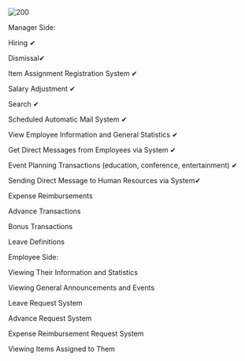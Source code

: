 
![200](https://github.com/user-attachments/assets/bf8d6a6e-e26a-409d-b140-438fe54a14c2)

Manager Side:

Hiring ✔

Dismissal✔

Item Assignment Registration System ✔

Salary Adjustment ✔

Search ✔

Scheduled Automatic Mail System ✔

View Employee Information and General Statistics ✔

Get Direct Messages from Employees via System ✔ 


Event Planning Transactions (education, conference, entertainment) ✔

Sending Direct Message to Human Resources via System✔

Expense Reimbursements

Advance Transactions

Bonus Transactions

Leave Definitions





Employee Side:


Viewing Their Information and Statistics

Viewing General Announcements and Events

Leave Request System

Advance Request System

Expense Reimbursement Request System

Viewing Items Assigned to Them




